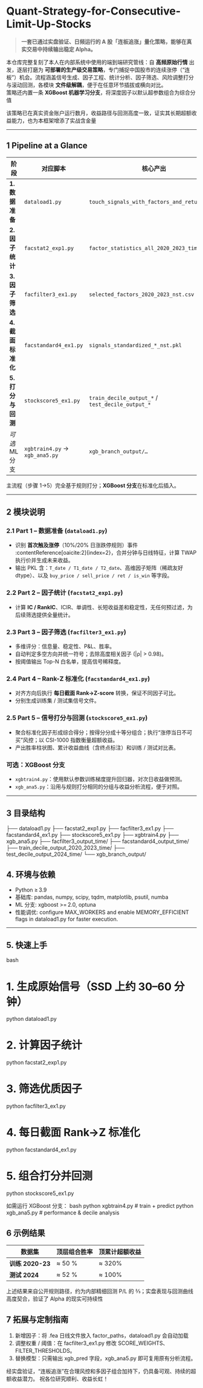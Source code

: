 # Quant-Strategy-for-Consecutive-Limit-Up-Stocks

> **一套已通过实盘验证、日频运行的 A 股「连板追涨」量化策略，能够在真实交易中持续输出稳定 Alpha。**

本仓库完整复刻了本人在内部系统中使用的端到端研究管线：自 **高频原始行情** 出发，逐层打磨为 **可部署的生产级交易策略**，专门捕捉中国股市的连续涨停（“连板”）机会。流程涵盖信号生成、因子工程、统计分析、因子筛选、风险调整打分与滚动回测，各模块 **文件级解耦**，便于在任意环节插拔或横向对比。  
策略还内置一条 **XGBoost 机器学习分支**，将深度因子以默认超参数组合为综合分值

该策略已在真实资金账户运行数月，收益路径与回测高度一致，证实其长期超额收益能力，也为本框架增添了实战含金量

---

## 1  Pipeline at a Glance

| 阶段 | 对应脚本 | 核心产出 |
|------|-----------|----------|
| **1. 数据准备** | `dataload1.py` | `touch_signals_with_factors_and_returns.pkl` |
| **2. 因子统计** | `facstat2_exp1.py` | `factor_statistics_all_2020_2023_time.csv` |
| **3. 因子筛选** | `facfilter3_ex1.py` | `selected_factors_2020_2023_nst.csv` |
| **4. 截面标准化** | `facstandard4_ex1.py` | `signals_standardized_*_nst.pkl` |
| **5. 打分与回测** | `stockscore5_ex1.py` | `train_decile_output_*` / `test_decile_output_*` |
| *可选* ML 分支 | `xgbtrain4.py` → `xgb_ana5.py` | `xgb_branch_output/…` |

主流程（步骤 1→5）完全基于规则打分；**XGBoost 分支**在标准化后插入。

---

## 2  模块说明

### 2.1  Part 1 – 数据准备 (`dataload1.py`)
- 识别 **首次触及涨停**（10%/20% 日涨跌停规则）事件 :contentReference[oaicite:2]{index=2}，合并分钟与日线特征，计算 TWAP 执行价并生成未来收益。  
- 输出 PKL 含：`T_date / T1_date / T2_date`、高维因子矩阵（稀疏友好 dtype）、以及 `buy_price / sell_price / ret / is_win` 等字段。

### 2.2  Part 2 – 因子统计 (`facstat2_exp1.py`)
- 计算 **IC / RankIC**、ICIR、单调性、长短收益差和稳定性，无任何预过滤，为后续筛选提供全量统计。

### 2.3  Part 3 – 因子筛选 (`facfilter3_ex1.py`)
- 多维评分：信息量、稳定性、P&L、胜率。  
- 自动判定多空方向并统一符号；去除高度相关因子 (|ρ| > 0.98)。  
- 按阈值输出 Top-N 白名单，提高信号稀释度。

### 2.4  Part 4 – Rank-Z 标准化 (`facstandard4_ex1.py`)
- 对齐方向后执行 **每日截面 Rank→Z-score** 转换，保证不同因子可比。  
- 分别生成训练集 / 测试集信号文件。

### 2.5  Part 5 – 信号打分与回测 (`stockscore5_ex1.py`)
- 聚合标准化因子形成综合得分；按得分分成十等分组合；执行“涨停当日不可买”风控；以 CSI-1000 指数衡量超额收益。  
- 产出胜率柱状图、累计收益曲线（含终点标注）和训练 / 测试对比表。

### 可选：XGBoost 分支
- `xgbtrain4.py`：使用默认参数训练梯度提升回归器，对次日收益做预测。  
- `xgb_ana5.py`：沿用与规则打分相同的分组与收益分析流程，便于对照。

---

## 3  目录结构

├── dataload1.py
├── facstat2_exp1.py
├── facfilter3_ex1.py
├── facstandard4_ex1.py
├── stockscore5_ex1.py
├── xgbtrain4.py
├── xgb_ana5.py
├── facfilter3_output_time/
├── facstandard4_output_time/
├── train_decile_output_2020_2023_time/
├── test_decile_output_2024_time/
└── xgb_branch_output/


## 4. 环境与依赖

- Python ≥ 3.9  
- 基础库: pandas, numpy, scipy, tqdm, matplotlib, psutil, numba  
- ML 分支: xgboost >= 2.0, optuna  
- 性能调优: configure MAX_WORKERS and enable MEMORY_EFFICIENT flags in dataload1.py for faster execution.

---

## 5. 快速上手

bash
# 1. 生成原始信号（SSD 上约 30–60 分钟）
python dataload1.py

# 2. 计算因子统计
python facstat2_exp1.py

# 3. 筛选优质因子
python facfilter3_ex1.py

# 4. 每日截面 Rank→Z 标准化
python facstandard4_ex1.py

# 5. 组合打分并回测
python stockscore5_ex1.py

如需运行 XGBoost 分支：
bash
python xgbtrain4.py      # train + predict
python xgb_ana5.py       # performance & decile analysis

## 6  示例结果

| 数据集           | 顶层组合胜率 | 顶累计超额收益     |
| ----------------- | ------------------- | ------------------------------------  |
| **训练 2020-23** | ≈ 50 %              | ≈ 320%
| **测试 2024**     | ≈ 52 %              | ≈ 100%                                |

上述结果来自公开规则路径，约为内部精细回测 P/L 的 ⅔；实盘表现与回测曲线高度契合，验证了 Alpha 的现实可持续性

## 7  拓展与定制指南

1. 新增因子：将 .fea 日线文件放入 factor_paths，dataload1.py 会自动加载
2. 调整权重 / 阈值：在 facfilter3_ex1.py 修改 SCORE_WEIGHTS、FILTER_THRESHOLDS。
3. 替换模型：只需输出 xgb_pred 字段，xgb_ana5.py 即可复用原有分析流程。

经实盘验证，“连板追涨”在合理风控和多因子组合加持下，仍具备可观、持续的超额收益潜力。
祝各位研究顺利、收益长虹！



